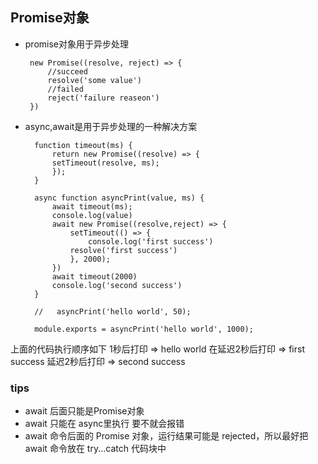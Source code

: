 ## Promise对象
+  promise对象用于异步处理

        new Promise((resolve, reject) => {
            //succeed
            resolve('some value')
            //failed
            reject('failure reaseon')
        })

+ async,await是用于异步处理的一种解决方案

        function timeout(ms) {
            return new Promise((resolve) => {
            setTimeout(resolve, ms);
            });
        }
        
        async function asyncPrint(value, ms) {
            await timeout(ms);
            console.log(value)
            await new Promise((resolve,reject) => {
                setTimeout(() => {
                    console.log('first success')
                resolve('first success')           
                }, 2000);
            })
            await timeout(2000)
            console.log('second success')
        }
        
        //   asyncPrint('hello world', 50);
        
        module.exports = asyncPrint('hello world', 1000);
上面的代码执行顺序如下 1秒后打印 => hello world  在延迟2秒后打印 => first success 延迟2秒后打印 => second success 
### tips 
+ await 后面只能是Promise对象
+ await 只能在 async里执行 要不就会报错
+ await 命令后面的 Promise 对象，运行结果可能是 rejected，所以最好把 await 命令放在 try...catch 代码块中